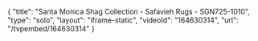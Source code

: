 {
    "title": "Santa Monica Shag Collection - Safavieh Rugs - SGN725-1010",
    "type": "solo",
    "layout": "iframe-static",
    "videoId": "164630314",
    "url": "\/tvpembed\/164630314"
}